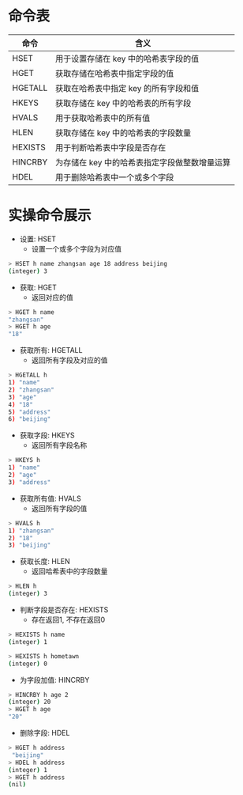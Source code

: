 # 命令表
命令|含义|
| -| -
HSET |	用于设置存储在 key 中的哈希表字段的值
HGET |	获取存储在哈希表中指定字段的值
HGETALL |	获取在哈希表中指定 key 的所有字段和值
HKEYS |	获取存储在 key 中的哈希表的所有字段
HVALS |	用于获取哈希表中的所有值
HLEN |	获取存储在 key 中的哈希表的字段数量
HEXISTS |	用于判断哈希表中字段是否存在
HINCRBY |	为存储在 key 中的哈希表指定字段做整数增量运算
HDEL |	用于删除哈希表中一个或多个字段

# 实操命令展示
- 设置: HSET
  - 设置一个或多个字段为对应值
```bash
> HSET h name zhangsan age 18 address beijing
(integer) 3
```
- 获取: HGET
  - 返回对应的值
```bash
> HGET h name
"zhangsan"
> HGET h age
"18"
```
- 获取所有: HGETALL
  - 返回所有字段及对应的值
```bash
> HGETALL h
1) "name"
2) "zhangsan"
3) "age"
4) "18"
5) "address"
6) "beijing"
```
- 获取字段: HKEYS
  - 返回所有字段名称
```bash
> HKEYS h
1) "name"
2) "age"
3) "address"
```
- 获取所有值: HVALS
  - 返回所有字段的值
```bash
> HVALS h
1) "zhangsan"
2) "18"
3) "beijing"
```
- 获取长度: HLEN
  - 返回哈希表中的字段数量
```bash
> HLEN h
(integer) 3
```
- 判断字段是否存在: HEXISTS
  - 存在返回1, 不存在返回0
```bash
> HEXISTS h name
(integer) 1

> HEXISTS h hometawn
(integer) 0
```
- 为字段加值: HINCRBY
```bash
> HINCRBY h age 2
(integer) 20
> HGET h age
"20"
```
- 删除字段: HDEL
```bash
> HGET h address
 "beijing"
> HDEL h address
(integer) 1
> HGET h address
(nil)
```